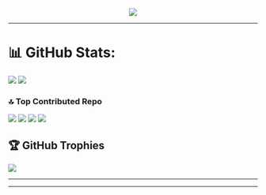<div align='center' > 
    <img  src="https://a.imagem.app/o1Lyi1.png">      
</div> <hr>

# 📊 GitHub Stats:
![](https://github-readme-stats.vercel.app/api?username=GuestRicardo&theme=dark&hide_border=false&include_all_commits=true&count_private=true)
![](https://github-readme-streak-stats.herokuapp.com/?user=GuestRicardo&theme=dark&hide_border=false)


### 🔝 Top Contributed Repo
![](https://github-contributor-stats.vercel.app/api?username=GuestRicardo&limit=5&theme=dark&combine_all_yearly_contributions=true)
![](https://github-readme-stats.vercel.app/api/top-langs/?username=GuestRicardo&theme=dark&hide_border=false&include_all_commits=true&count_private=true&layout=compact) 
<img src= "https://visitcount.itsvg.in/api?id=GuestRicardo&icon=2&color=1)](https://visitcount.itsvg.in" style= "aling= rigth"></img>
[![](https://visitcount.itsvg.in/api?id=GuestRicardo&icon=2&color=1)](https://visitcount.itsvg.in)
## 🏆 GitHub Trophies
![](https://github-profile-trophy.vercel.app/?username=GuestRicardo&theme=radical&no-frame=false&no-bg=true&margin-w=4)
<br> <hr>







<!-- <a href=#><img src="contributions.svg"></a>

 <p align="center">
  Visitor count<br>
  <img src="https://profile-counter.glitch.me/_blocage/count.svg" />
</p> -->



<!-- Proudly created with GPRM ( https://gprm.itsvg.in ) -->
<hr>
<!-- Proudly created with GPRM ( https://gprm.itsvg.in ) -->


  <!--quadro 1-->
</div>


    


 
  





